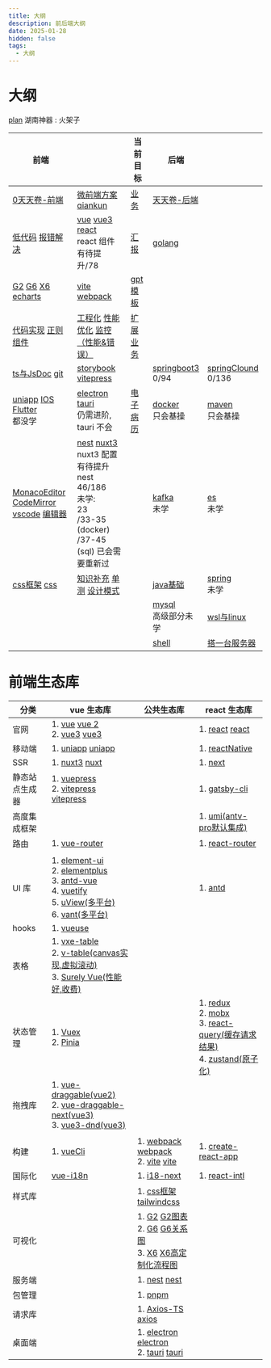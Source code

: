 ```yaml
---
title: 大纲
description: 前后端大纲
date: 2025-01-28
hidden: false
tags:
  - 大纲
---
```


# 大纲

[plan](./plan)
湖南神器 : 火架子

| 前端                                                                                                                                   |                                                                                                                                 | 当前目标                 | 后端                                        |                                              |
| ------------------------------------------------------------------------------------------------------------------------------------ | ------------------------------------------------------------------------------------------------------------------------------- | -------------------- | ----------------------------------------- | -------------------------------------------- |
| [0天天卷-前端](../前端/0天天卷-前端)                                                                                                             | [微前端方案](../前端/微前端方案) [qiankun](../前端/qiankun)                                                                                   | [业务](../业务/业务)       | [天天卷-后端](../后端/天天卷-后端)                    |                                              |
| [低代码](../前端/低代码) [报错解决](../前端/报错解决)                                                                                                  | [vue](../前端/vue) [vue3](../前端/前端不常用/vue3) [react](../前端/react) <br>react 组件有待提升/78                                              | [汇报](../其他/汇报)       | [golang](../后端/golang)                    |                                              |
| [G2](../前端/antv/G2)   [G6](../前端/antv/G6) [X6](../前端/antv/X6) [echarts](../前端/前端不常用/echarts)                                         | [vite](../前端/前端不常用/vite) [webpack](../前端/前端不常用/webpack)                                                                         | [gpt模板](../其他/gpt模板) |                                           |                                              |
| [代码实现](../前端/代码实现) [正则](../前端/前端不常用/正则) [组件](../前端/前端组件/组件)                                                                          | [工程化](../前端/工程化) [性能优化](../前端/前端不常用/性能优化) [监控（性能&错误）](../前端/监控（性能&错误）)                                                          | [扩展业务](../其他/扩展业务)   |                                           |                                              |
| [ts与JsDoc](../前端/ts与JsDoc) [git](../前端/git)<br>                                                                                      | [storybook](../前端/前端不常用/storybook) [vitepress](../前端/vitepress)                                                                 |                      | [springboot3](../后端/springboot3) <br>0/94 | [springClound](../后端/springClound) <br>0/136 |
| [uniapp](../前端/前端不常用/uniapp) [IOS](../前端/前端不常用/IOS) [Flutter](../前端/Flutter)<br>都没学                                                  | [electron](../前端/electron) [tauri](../前端/tauri)<br>仍需进阶, tauri 不会                                                               | [电子病历](../其他/电子病历)   | [docker](../后端/docker)<br>只会基操            | [maven](../后端/maven) <br>只会基操                |
| [MonacoEditor](../前端/前端不常用/MonacoEditor) [CodeMirror](../前端/前端不常用/CodeMirror)<br>[vscode](../前端/前端不常用/vscode) [编辑器](../前端/前端不常用/编辑器) | [nest](../前端/nest) [nuxt3](../前端/nuxt3) <br>nuxt3 配置有待提升<br>nest 46/186<br>未学:<br>23<br>/33-35 (docker)<br>/37-45 (sql) 已会需要重新过 |                      | [kafka](../后端/kafka) <br/>未学              | [es](../后端/es) <br>未学                        |
| [css框架](../前端/css框架) [css](../前端/css)                                                                                                | [知识补充](../前端/前端不常用/知识补充) [单测](../前端/前端不常用/单测) [设计模式](../前端/前端不常用/设计模式)                                                          |                      | [java基础](../后端/java基础)                    | [spring](../后端/spring)<br>未学                 |
|                                                                                                                                      |                                                                                                                                 |                      | [mysql](../后端/mysql)<br>高级部分未学            | [wsl与linux](../后端/wsl与linux)                 |
|                                                                                                                                      |                                                                                                                                 |                      | [shell](../后端/shell)                      | [搭一台服务器](../其他/搭一台服务器)                       |
# 前端生态库

| 分类           | vue 生态库                                                                                                                                                                                                                                                                                                                                                            | 公共生态库                                                                                                                                                                                                                | react 生态库                                                                                                                                                                                                                                                                  |
| -------------- |--------------------------------------------------------------------------------------------------------------------------------------------------------------------------------------------------------------------------------------------------------------------------------------------------------------------------------------------------------------------|----------------------------------------------------------------------------------------------------------------------------------------------------------------------------------------------------------------------| ----------------------------------------------------------------------------------------------------------------------------------------------------------------------------------------------------------------------------------------------------------------------------- |
| 官网           | 1. [vue](../前端/vue) [vue 2](https://v2.cn.vuejs.org/) <br/>2. [vue3](../前端/前端不常用/vue3) [vue3](https://cn.vuejs.org/)                                                                                                                                                                                                                                               |                                                                                                                                                                                                                      | 1. [react](../前端/react) [react](https://react.docschina.org/)                                                                                                                                                                                                                            |
| 移动端         | 1. [uniapp](../前端/前端不常用/uniapp) [uniapp](https://zh.uniapp.dcloud.io/)                                                                                                                                                                                                                                                                                             |                                                                                                                                                                                                                      | 1. [reactNative](https://reactnative.cn/)                                                                                                                                                                                                                                     |
| SSR            | 1. [nuxt3](../前端/nuxt3) [nuxt](https://www.nuxtjs.cn/)                                                                                                                                                                                                                                                                                                             |                                                                                                                                                                                                                      | 1. [next](https://www.nextjs.cn/)                                                                                                                                                                                                                                             |
| 静态站点生成器 | 1.  [vuepress](https://vuepress.vuejs.org/zh/) <br/>2. [vitepress](../前端/vitepress) [vitepress](https://vitepress.dev/zh/)                                                                                                                                                                                                                                           |                                                                                                                                                                                                                      | 1. [gatsby-cli](https://www.gatsbyjs.cn/docs/)                                                                                                                                                                                                                                |
| 高度集成框架   |                                                                                                                                                                                                                                                                                                                                                                    |                                                                                                                                                                                                                      | 1. [umi(antv-pro默认集成)](https://umijs.org/docs/guides/getting-started)                                                                                                                                                                                                     |
| 路由           | 1. [vue-router](https://router.vuejs.org/zh/)                                                                                                                                                                                                                                                                                                                      |                                                                                                                                                                                                                      | 1. [react-router](http://www.reactrouter.cn/)                                                                                                                                                                                                                                 |
|                |                                                                                                                                                                                                                                                                                                                                                                    |                                                                                                                                                                                                                      |                                                                                                                                                                                                                                                                               |
| UI 库          | 1. [element-ui](https://element.eleme.cn/#/zh-CN/component/installation) <br/>2. [elementplus](https://element-plus.org/zh-CN/) <br/>3. [antd-vue](https://www.antdv.com/docs/vue/introduce-cn/) <br/>4. [vuetify](https://vuetifyjs.com/zh-Hans/) <br/>5. [uView(多平台)](https://www.uviewui.com/) <br/>6. [vant(多平台)](https://vant-ui.github.io/vant-weapp/#/home) |                                                                                                                                                                                                                      | 1. [antd](https://ant-design.antgroup.com/components/overview-cn)                                                                                                                                                                                                             |
| hooks          | 1. [vueuse](http://www.vueusejs.com)                                                                                                                                                                                                                                                                                                                               |                                                                                                                                                                                                                      |                                                                                                                                                                                                                                                                               |
| 表格           | 1. [vxe-table](https://vxetable.cn/v3) <br/>2. [v-table(canvas实现,虚拟滚动)](https://visactor.io/vtable) <br/>3. [Surely Vue(性能好,收费)](https://www.surely.cool/)                                                                                                                                                                                                         |                                                                                                                                                                                                                      |                                                                                                                                                                                                                                                                               |
| 状态管理       | 1. [Vuex](https://vuex.vuejs.org/zh/guide/) <br/>2. [Pinia](https://pinia.vuejs.org/zh/)                                                                                                                                                                                                                                                                           |                                                                                                                                                                                                                      | 1. [redux](https://www.redux.org.cn/) <br/>2. [mobx](https://cn.mobx.js.org/) <br/>3. [react-query(缓存请求结果)](https://cangsdarm.github.io/react-query-web-i18n/react/) <br/>4. [zustand(原子化)](https://awesomedevin.github.io/zustand-vue/docs/introduce/start/zustand) |
| 拖拽库         | 1. [vue-draggable(vue2)](https://github.com/SortableJS/Vue.Draggable?tab=readme-ov-file) <br/>2. [vue-draggable-next(vue3)](https://github.com/SortableJS/vue.draggable.next)<br/>3. [vue3-dnd(vue3)](https://www.vue3-dnd.com/)                                                                                                                                   |                                                                                                                                                                                                                      |                                                                                                                                                                                                                                                                               |
|                |                                                                                                                                                                                                                                                                                                                                                                    |                                                                                                                                                                                                                      |                                                                                                                                                                                                                                                                               |
| 构建           | 1. [vueCli](https://cli.vuejs.org/zh/config/)                                                                                                                                                                                                                                                                                                                      | 1. [webpack](../前端/前端不常用/webpack)  [webpack](https://www.webpackjs.com/concepts/) <br/>2. [vite](../前端/前端不常用/vite) [vite](https://cn.vitejs.dev/)                                                                    | 1. [create-react-app](https://create-react-app.bootcss.com/)                                                                                                                                                                                                                  |
| 国际化         | [vue-i18n](https://kazupon.github.io/vue-i18n/zh/started.html#javascript)                                                                                                                                                                                                                                                                                          | 1. [i18-next](https://www.i18next.com/)                                                                                                                                                                              | 1. [react-intl](https://formatjs.io/docs/getting-started/installation)                                                                                                                                                                                                        |
| 样式库         |                                                                                                                                                                                                                                                                                                                                                                    | 1. [css框架](../前端/css框架) [tailwindcss](https://www.tailwindcss.cn/)                                                                                                                                                   |                                                                                                                                                                                                                                                                               |
| 可视化         |                                                                                                                                                                                                                                                                                                                                                                    | 1. [G2](../前端/antv/G2) [G2图表](https://g2.antv.antgroup.com/examples) <br/>2. [G6](../前端/antv/G6) [G6关系图](https://g6.antv.antgroup.com/examples) <br/>3. [X6](../前端/antv/X6) [X6高定制化流程图](https://x6.antv.antgroup.com/examples) |                                                                                                                                                                                                                                                                               |
| 服务端         |                                                                                                                                                                                                                                                                                                                                                                    | 1. [nest](../前端/nest) [nest](https://nestjs.inode.club/)                                                                                                                                                             |                                                                                                                                                                                                                                                                               |
| 包管理         |                                                                                                                                                                                                                                                                                                                                                                    | 1. [pnpm](https://pnpm.io/zh)                                                                                                                                                                                        |                                                                                                                                                                                                                                                                               |
| 请求库         |                                                                                                                                                                                                                                                                                                                                                                    | 1. [Axios-TS](../前端/前端不常用/Axios-TS) [axios](https://www.axios-http.cn/)                                                                                                                                              |                                                                                                                                                                                                                                                                               |
| 桌面端         |                                                                                                                                                                                                                                                                                                                                                                    | 1. [electron](../前端/electron) [electron](https://www.electronjs.org/zh) <br/>2. [tauri](../前端/tauri) [tauri](https://v2.tauri.app/zh-cn/)                                                                            |                                                                                                                                                                                                                                                                               |
